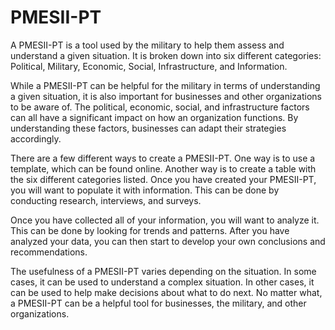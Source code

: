 # PMESII-PT



A PMESII-PT is a tool used by the military to help them assess and understand a given situation. It is broken down into six different categories: Political, Military, Economic, Social, Infrastructure, and Information. 

While a PMESII-PT can be helpful for the military in terms of understanding a given situation, it is also important for businesses and other organizations to be aware of. The political, economic, social, and infrastructure factors can all have a significant impact on how an organization functions. By understanding these factors, businesses can adapt their strategies accordingly. 

There are a few different ways to create a PMESII-PT. One way is to use a template, which can be found online. Another way is to create a table with the six different categories listed. Once you have created your PMESII-PT, you will want to populate it with information. This can be done by conducting research, interviews, and surveys. 

Once you have collected all of your information, you will want to analyze it. This can be done by looking for trends and patterns. After you have analyzed your data, you can then start to develop your own conclusions and recommendations. 

The usefulness of a PMESII-PT varies depending on the situation. In some cases, it can be used to understand a complex situation. In other cases, it can be used to help make decisions about what to do next. No matter what, a PMESII-PT can be a helpful tool for businesses, the military, and other organizations.
